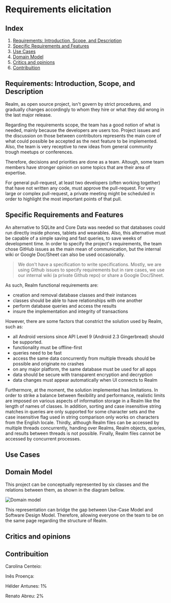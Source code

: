 # Requirements elicitation

## Index

1. [Requirements: Introduction, Scope, and Description](#requirements)
2. [Specific Requirements and Features](#features)
3. [Use Cases](#cases)
3. [Domain Model](#domain)
4. [Critics and opinions](#conclusion)
5. [Contribuition](#contribuition)


## Requirements: Introduction, Scope, and Description <a name="requirements"></a>

Realm, as open source project, isn't govern by strict procedures, and gradually changes accordingly to whom they hire or what they did wrong in the last major release.

Regarding the requirements scope, the team has a good notion of what is needed, mainly because the developers are users too. Project issues and the discussion on those between contributors represents the main core of what could possible be accepted as the next feature to be implemented. 
Also, the team is very receptive to new ideas from general community trough meetups or conferences.

Therefore, decisions and priorities are done as a team. Altough, some team members have stronger opinion on some topics that are their area of expertise.

For general pull-request, at least two developers (often working together) that have not written any code, must approve the pull-request. For very large or complex pull-request, a private meeting might be scheduled in order to highlight the most important points of that pull.

## Specific Requirements and Features <a name="features"></a>

An alternative to SQLite and Core Data was needed so that databases could run directly inside phones, tablets and wearables. Also, this alternative must be capable of a simple saving and fast queries, to save weeks of development time. In order to specify the project's requirements, the team chose GitHub issues as the main mean of communication, but the internal wiki or Google Doc/Sheet can also be used occasionally.

>  We don't have a specification to write specifications. Mostly, we are using Github issues to specify requirements but in rare cases, we use our internal wiki (a private Github repo) or share a Google Doc/Sheet.

As such, Realm functional requirements are:

- creation and removal database classes and their instances
- classes should be able to have relationships with one another
- perform database queries and access the results
- insure the implementation and integrity of transactions

However, there are some factors that constrict the solution used by Realm, such as:

- all Android versions since API Level 9 (Android 2.3 Gingerbread) should be supported.
- functionality must be offline-first
- queries need to be fast
- access the same data concurrently from multiple threads should be possible and originate no crashes
- on any major platform, the same database must be used for all apps
- data should be secure with transparent encryption and decryption
- data changes must appear automatically when UI connects to Realm

Furthermore, at the moment, the solution implemented has limitations. In order to strike a balance between flexibility and performance, realistic limits are imposed on various aspects of information storage in a Realm like the length of names of classes. In addition, sorting and case insensitive string matches in queries are only supported for some character sets and the case insensitive flag used in string comparison only works on characters from the English locale. Thirdly, although Realm files can be accessed by multiple threads concurrently, handing over Realms, Realm objects, queries, and results between threads is not possible. Finally, Realm files cannot be accessed by concurrent processes.


## Use Cases <a name="cases"></a>

## Domain Model <a name="domain"></a>

This project can be conceptually represented by six classes and the relations between them, as shown in the diagram bellow.

![Domain model](https://github.com/renatoabreu11/realm-java/blob/master/ESOF-docs/Resources/domain%20model.png)

This representation can bridge the gap between Use-Case Model and Software Design Model. Therefore, allowing everyone on the team to be on the same page regarding the structure of Realm.

## Critics and opinions <a name="conclusion"></a>

## Contribuition <a name="contribuition"></a>
Carolina Centeio:

Inês Proença:

Hélder Antunes: 1%

Renato Abreu: 2%
